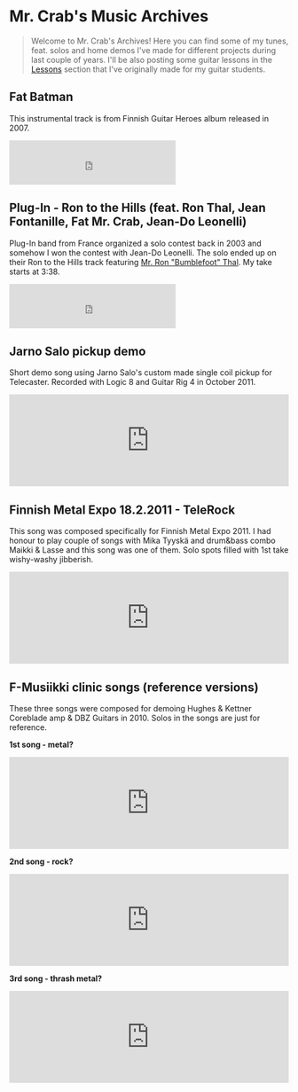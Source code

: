 Mr. Crab's Music Archives
===========================

> Welcome to Mr. Crab's Archives! Here you can find some of my tunes, feat. solos and home demos I've made for different projects during last couple of years. I'll be also posting some guitar lessons in the [Lessons](./lessons.md) section that I've originally made for my guitar students.

Fat Batman
----------

This instrumental track is from Finnish Guitar Heroes album released in 2007.

<iframe src="https://embed.spotify.com/?uri=spotify:track:5C56Yzly2ZHtjyAz2TwmAF" width="300" height="80" frameborder="0" allowtransparency="true"></iframe>

Plug-In - Ron to the Hills (feat. Ron Thal, Jean Fontanille, Fat Mr. Crab, Jean-Do Leonelli)
--------------------------------------------------------------------------------------------

Plug-In band from France organized a solo contest back in 2003 and somehow I won the contest with Jean-Do Leonelli. The solo ended up on their Ron to the Hills track featuring [Mr. Ron "Bumblefoot" Thal](http://en.wikipedia.org/wiki/Ron_%22Bumblefoot%22_Thal). My take starts at 3:38.

<iframe src="https://embed.spotify.com/?uri=spotify:track:3FQQccPBpivtLFlnhE9pyK" width="300" height="80" frameborder="0" allowtransparency="true"></iframe>

Jarno Salo pickup demo
----------------------

Short demo song using Jarno Salo's custom made single coil pickup for Telecaster. Recorded with Logic 8 and Guitar Rig 4 in October 2011.

<iframe width="100%" height="166" scrolling="no" frameborder="no" src="https://w.soundcloud.com/player/?url=https%3A//api.soundcloud.com/tracks/176607809&amp;color=ff5500&amp;auto_play=false&amp;hide_related=false&amp;show_comments=true&amp;show_user=true&amp;show_reposts=false"></iframe>

Finnish Metal Expo 18.2.2011 - TeleRock
---------------------------------------

This song was composed specifically for Finnish Metal Expo 2011. I had honour to play couple of songs with Mika Tyyskä and drum&bass combo Maikki & Lasse and this song was one of them. Solo spots filled with 1st take wishy-washy jibberish.

<iframe width="100%" height="166" scrolling="no" frameborder="no" src="https://w.soundcloud.com/player/?url=https%3A//api.soundcloud.com/tracks/176609215&amp;color=ff5500&amp;auto_play=false&amp;hide_related=false&amp;show_comments=true&amp;show_user=true&amp;show_reposts=false"></iframe>


F-Musiikki clinic songs (reference versions)
--------------------------------------------

These three songs were composed for demoing Hughes & Kettner Coreblade amp & DBZ Guitars in 2010. Solos in the songs are just for reference.

**1st song - metal?**

<iframe width="100%" height="166" scrolling="no" frameborder="no" src="https://w.soundcloud.com/player/?url=https%3A//api.soundcloud.com/tracks/176550534&amp;color=ff5500&amp;auto_play=false&amp;hide_related=false&amp;show_comments=true&amp;show_user=true&amp;show_reposts=false"></iframe>

**2nd song - rock?**

<iframe width="100%" height="166" scrolling="no" frameborder="no" src="https://w.soundcloud.com/player/?url=https%3A//api.soundcloud.com/tracks/176603727&amp;color=ff5500&amp;auto_play=false&amp;hide_related=false&amp;show_comments=true&amp;show_user=true&amp;show_reposts=false"></iframe>

**3rd song - thrash metal?**

<iframe width="100%" height="166" scrolling="no" frameborder="no" src="https://w.soundcloud.com/player/?url=https%3A//api.soundcloud.com/tracks/176604377&amp;color=ff5500&amp;auto_play=false&amp;hide_related=false&amp;show_comments=true&amp;show_user=true&amp;show_reposts=false"></iframe>
